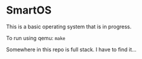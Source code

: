 # SmartOS

This is a basic operating system that is in progress.

To run using qemu: <code>make</code>

Somewhere in this repo is full stack. I have to find it...
